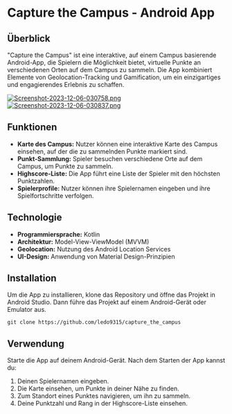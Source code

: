 # Capture the Campus - Android App

## Überblick
"Capture the Campus" ist eine interaktive, auf einem Campus basierende Android-App, die Spielern die Möglichkeit bietet, virtuelle Punkte an verschiedenen Orten auf dem Campus zu sammeln. Die App kombiniert Elemente von Geolocation-Tracking und Gamification, um ein einzigartiges und engagierendes Erlebnis zu schaffen.

[![Screenshot-2023-12-06-030758.png](https://i.postimg.cc/QxftpF7H/Screenshot-2023-12-06-030758.png)](https://postimg.cc/nCQpxc0J) [![Screenshot-2023-12-06-030837.png](https://i.postimg.cc/YSqTQS1q/Screenshot-2023-12-06-030837.png)](https://postimg.cc/LJwyp2Cr)

## Funktionen
- **Karte des Campus:** Nutzer können eine interaktive Karte des Campus einsehen, auf der die zu sammelnden Punkte markiert sind.
- **Punkt-Sammlung:** Spieler besuchen verschiedene Orte auf dem Campus, um Punkte zu sammeln.
- **Highscore-Liste:** Die App führt eine Liste der Spieler mit den höchsten Punktzahlen.
- **Spielerprofile:** Nutzer können ihre Spielernamen eingeben und ihre Spielfortschritte verfolgen.

## Technologie
- **Programmiersprache:** Kotlin
- **Architektur:** Model-View-ViewModel (MVVM)
- **Geolocation:** Nutzung des Android Location Services
- **UI-Design:** Anwendung von Material Design-Prinzipien

## Installation
Um die App zu installieren, klone das Repository und öffne das Projekt in Android Studio. Dann führe das Projekt auf einem Android-Gerät oder Emulator aus.

```
git clone https://github.com/ledo9315/capture_the_campus
```

## Verwendung
Starte die App auf deinem Android-Gerät. Nach dem Starten der App kannst du:
1. Deinen Spielernamen eingeben.
2. Die Karte einsehen, um Punkte in deiner Nähe zu finden.
3. Zum Standort eines Punktes navigieren, um ihn zu sammeln.
4. Deine Punktzahl und Rang in der Highscore-Liste einsehen.


